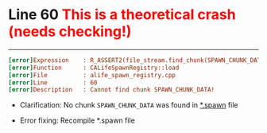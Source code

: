 # Line 60 <font style="color: red">This is a theoretical crash (needs checking!)</font>

___

```ini
[error]Expression    : R_ASSERT2(file_stream.find_chunk(SPAWN_CHUNK_DATA)
[error]Function      : CALifeSpawnRegistry::load
[error]File          : alife_spawn_registry.cpp
[error]Line          : 60
[error]Description   : Cannot find chunk SPAWN_CHUNK_DATA!
```

- Clarification: No chunk `SPAWN_CHUNK_DATA` was found in [*.spawn](../file-formats/game-levels/spawn.md) file

- Error fixing: Recompile *.spawn file
